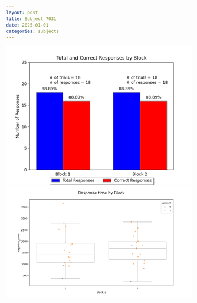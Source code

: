 ```yaml
---
layout: post
title: Subject 7031
date: 2025-01-01
categories: subjects
---
```


![](data/7031/run-14/7031_ATS_responses.png)
![](data/7031/run-14/7031_ATS_rt.png)
